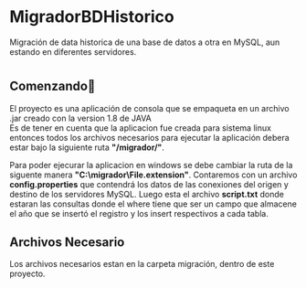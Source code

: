 # MigradorBDHistorico
Migración de data historica de una base de datos a otra en MySQL, aun estando en diferentes servidores. 

# <h2>Comenzando🚀</h2>
El proyecto es una aplicación de consola que se empaqueta en un archivo .jar creado con la version 1.8 de JAVA<br>
Es de tener en cuenta que la aplicacion fue creada para sistema linux entonces todos los archivos necesarios 
para ejecutar la aplicación debera estar bajo la siguiente ruta <b>"/migrador/"</b>.

Para poder ejecurar la aplicacion en windows se debe cambiar la ruta de la siguente manera <b>"C:\migrador\File.extension"</b>.
Contaremos con un archivo <b>config.properties</b> que contendrá los datos de las conexiones del origen y destino de los servidores MySQL.
Luego esta el archivo <b>script.txt</b> donde estaran las consultas donde el where tiene que ser un campo que almacene el año que se 
insertó el registro y los insert respectivos a cada tabla.

<h2>Archivos Necesario</h2>
Los archivos necesarios estan en la carpeta migración, dentro de este proyecto.

